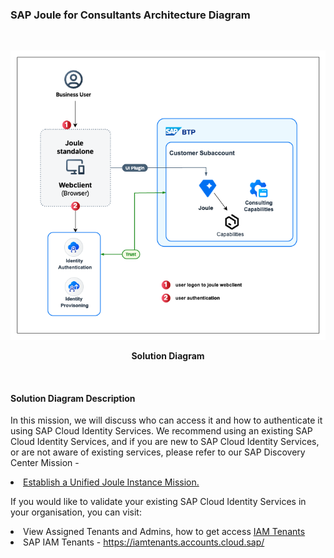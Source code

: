 ### SAP Joule for Consultants Architecture Diagram

<br>
<p align="center"> 
<img src="images/J4C.png"> 
</p>
<p align="center"> <b>Solution Diagram</b> </p>
<br>

#### Solution Diagram Description

In this mission, we will discuss who can access it and how to authenticate it using SAP Cloud Identity Services. We recommend using an existing SAP Cloud Identity Services, and if you are new to SAP Cloud Identity Services, or are not aware of existing services, please refer to our SAP Discovery Center Mission - 

<li><a href="https://discovery-center.cloud.sap/missiondetail/4538/4826/"</href>Establish a Unified Joule Instance Mission.</a></li> 

If you would like to validate your existing SAP Cloud Identity Services in your organisation, you can visit:


<li>View Assigned Tenants and Admins, how to get access <a href="https://discovery-center.cloud.sap/missiondetail/4538/4826/"</href> IAM Tenants</a></li> 

<li>SAP IAM Tenants - <a href= https://iamtenants.accounts.cloud.sap/>https://iamtenants.accounts.cloud.sap/</a> </li>
